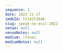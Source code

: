 ```yaml
---
sequence: 1
date: 2022-11-17
imdbId: tt14253846
slug: speak-no-evil-2022
venue: null
venueNotes: null
medium: iTunes
mediumNotes: null
---
```


